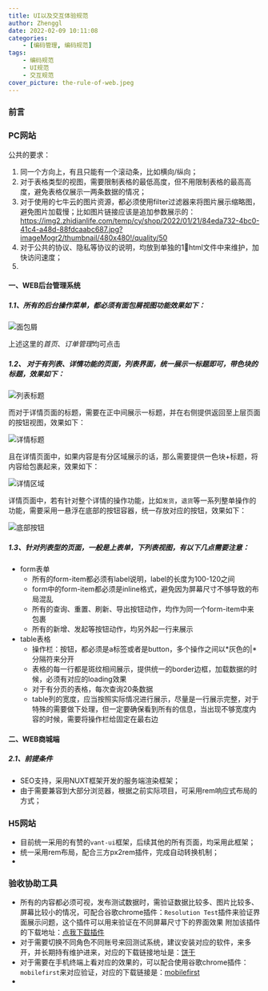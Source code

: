 ```yaml
---
title: UI以及交互体验规范
author: Zhenggl
date: 2022-02-09 10:11:08
categories:
    - [编码管理, 编码规范]
tags:
    - 编码规范
    - UI规范
    - 交互规范
cover_picture: the-rule-of-web.jpeg
---
```


### 前言
### PC网站
公共的要求：
1. 同一个方向上，有且只能有一个滚动条，比如横向/纵向；
2. 对于表格类型的视图，需要限制表格的最低高度，但不用限制表格的最高高度，避免表格仅展示一两条数据的情况；
3. 对于使用的七牛云的图片资源，都必须使用filter过滤器来将图片展示缩略图，避免图片加载慢；比如图片链接应该是追加参数展示的：
https://img2.zhidianlife.com/temp/cy/shop/2022/01/21/84eda732-4bc0-41c4-a48d-88fdcaabc687.jpg?imageMogr2/thumbnail/480x480!/quality/50
4. 对于公共的协议、隐私等协议的说明，均放到单独的1⃣️html文件中来维护，加快访问速度；
5. 

#### 一、WEB后台管理系统
##### 1.1、所有的后台操作菜单，都必须有面包屑视图功能效果如下：

![面包屑](https://img2.zhidianlife.com/image/2022/02/09/cdb7dfa3-44f9-45f7-b44b-e9eef348803e.png)

上述这里的*首页*、*订单管理*均可点击

##### 1.2、 对于有列表、详情功能的页面，列表界面，统一展示一标题即可，带色块的标题，效果如下：

![列表标题](https://img2.zhidianlife.com/image/2022/02/09/c5c4fdc6-cb68-4370-bb2a-ced0b9e6ebfe.png)

而对于详情页面的标题，需要在正中间展示一标题，并在右侧提供返回至上层页面的按钮视图，效果如下：

![详情标题](https://img2.zhidianlife.com/image/2022/02/09/f7868a7b-ccb5-43d0-b440-6515a0a2c125.png)

且在详情页面中，如果内容是有分区域展示的话，那么需要提供一色块+标题，将内容给包裹起来，效果如下：

![详情区域](https://img2.zhidianlife.com/image/2022/02/09/76899246-51a0-4904-a5e1-a454435c2101.png)

详情页面中，若有针对整个详情的操作功能，比如`发货`，`退货`等一系列整单操作的功能，需要采用一悬浮在底部的按钮容器，统一存放对应的按钮，效果如下：

![底部按钮](https://img2.zhidianlife.com/image/2022/02/09/e702564f-1dc7-49e9-adca-a216b1a317af.png)

#####  1.3、针对列表型的页面，一般是上表单，下列表视图，有以下几点需要注意：

+ form表单
  - 所有的form-item都必须有label说明，label的长度为100-120之间
  - form中的form-item都必须是inline格式，避免因为屏幕尺寸不够导致的布局混乱
  - 所有的查询、重置、刷新、导出按钮动作，均作为同一个form-item中来包裹
  - 所有的新增、发起等按钮动作，均另外起一行来展示
+ table表格
  - 操作栏：按钮，都必须是a标签或者是button，多个操作之间以*灰色的|*分隔符来分开
  - 表格的每一行都是斑纹相间展示，提供统一的border边框，加载数据的时候，必须有对应的loading效果
  - 对于有分页的表格，每次查询20条数据
  - table列的宽度，应当按照实际情况进行展示，尽量是一行展示完整，对于特殊的需要做下处理，但一定要确保看到所有的信息，当出现不够宽度内容的时候，需要将操作栏给固定在最右边

#### 二、WEB商城端
##### 2.1、前提条件
+ SEO支持，采用NUXT框架开发的服务端渲染框架；
+ 由于需要兼容到大部分浏览器，根据之前实际项目，可采用rem响应式布局的方式；


### H5网站
+ 目前统一采用的有赞的`vant-ui`框架，后续其他的所有页面，均采用此框架；
+ 统一采用rem布局，配合三方px2rem插件，完成自动转换机制；
+ 
### 验收协助工具
+ 所有的内容都必须可视，发布测试数据时，需验证数据比较多、图片比较多、屏幕比较小的情况，可配合谷歌chrome插件：`Resolution Test`插件来验证界面展示问题，这个插件可以用来验证在不同屏幕尺寸下的界面效果
附加该插件的下载地址：[点我下载插件](https://img2.zhidianlife.com/20220209112842huajiakeji.com.zip)
+ 对于需要切换不同角色不同账号来回测试系统，建议安装对应的软件，来多开，并长期持有维护进来，对应的下载链接地址是：[饼干](https://www.appinn.com/biscuit-2/)
+ 对于需要在手机终端上看对应的效果的，可以配合使用谷歌chrome插件：`mobilefirst`来对应验证，对应的下载链接是：[mobilefirst](https://www.webmobilefirst.com/)
+ 
